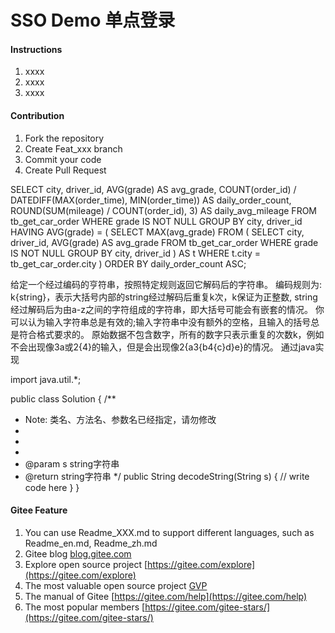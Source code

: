 # SSO Demo 单点登录


#### Instructions

1.  xxxx
2.  xxxx
3.  xxxx

#### Contribution

1.  Fork the repository
2.  Create Feat_xxx branch
3.  Commit your code
4.  Create Pull Request

SELECT 
    city,
    driver_id,
    AVG(grade) AS avg_grade,
    COUNT(order_id) / DATEDIFF(MAX(order_time), MIN(order_time)) AS daily_order_count,
    ROUND(SUM(mileage) / COUNT(order_id), 3) AS daily_avg_mileage
FROM 
    tb_get_car_order
WHERE 
    grade IS NOT NULL
GROUP BY 
    city, driver_id
HAVING 
    AVG(grade) = (
        SELECT 
            MAX(avg_grade)
        FROM (
            SELECT 
                city,
                driver_id,
                AVG(grade) AS avg_grade
            FROM 
                tb_get_car_order
            WHERE 
                grade IS NOT NULL
            GROUP BY 
                city, driver_id
        ) AS t
        WHERE 
            t.city = tb_get_car_order.city
    )
ORDER BY 
    daily_order_count ASC;

给定一个经过编码的亨符串，按照特定规则返回它解码后的字符串。
编码规则为: k{string}，表示大括号内部的string经过解码后重复k次，k保证为正整数, string经过解码后为由a-z之间的字符组成的字符串，即大括号可能会有嵌套的情况。
你可以认为输入字符串总是有效的;输入字符串中没有额外的空格，且输入的括号总是符合格式要求的。
原始数据不包含数字，所有的数字只表示重复的次数k，例如不会出现像3a或2{4}的输入，但是会出现像2{a3{b4{c}d}e}的情况。
通过java实现

import java.util.*;



public class Solution {
/**
* Note: 类名、方法名、参数名已经指定，请勿修改
*
*
*
* @param s string字符串  
* @return string字符串
*/
public String decodeString(String s) {
// write code here
}
}


#### Gitee Feature

1.  You can use Readme\_XXX.md to support different languages, such as Readme\_en.md, Readme\_zh.md
2.  Gitee blog [blog.gitee.com](https://blog.gitee.com)
3.  Explore open source project [https://gitee.com/explore](https://gitee.com/explore)
4.  The most valuable open source project [GVP](https://gitee.com/gvp)
5.  The manual of Gitee [https://gitee.com/help](https://gitee.com/help)
6.  The most popular members  [https://gitee.com/gitee-stars/](https://gitee.com/gitee-stars/)
